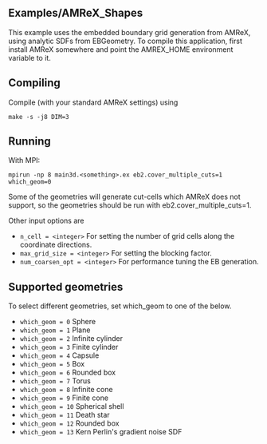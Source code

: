 Examples/AMReX_Shapes
---------------------

This example uses the embedded boundary grid generation from AMReX, using analytic SDFs from EBGeometry. 
To compile this application, first install AMReX somewhere and point the AMREX_HOME environment variable to it.

Compiling
---------

Compile (with your standard AMReX settings) using

    make -s -j8 DIM=3

Running
-------

With MPI:

    mpirun -np 8 main3d.<something>.ex eb2.cover_multiple_cuts=1 which_geom=0

Some of the geometries will generate cut-cells which AMReX does not support, so the geometries should be run with eb2.cover_multiple_cuts=1.

Other input options are

* `n_cell = <integer>` For setting the number of grid cells along the coordinate directions.
* `max_grid_size = <integer>` For setting the blocking factor.
* `num_coarsen_opt = <integer>` For performance tuning the EB generation.

Supported geometries
--------------------
To select different geometries, set which_geom to one of the below.

* `which_geom = 0` Sphere
* `which_geom = 1` Plane
* `which_geom = 2` Infinite cylinder
* `which_geom = 3` Finite cylinder
* `which_geom = 4` Capsule
* `which_geom = 5` Box
* `which_geom = 6` Rounded box
* `which_geom = 7` Torus
* `which_geom = 8` Infinite cone
* `which_geom = 9` Finite cone
* `which_geom = 10` Spherical shell
* `which_geom = 11` Death star
* `which_geom = 12` Rounded box
* `which_geom = 13` Kern Perlin's gradient noise SDF
